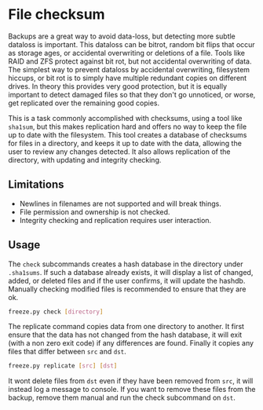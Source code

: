 # File checksum

  Backups are a great way to avoid data-loss, but detecting more subtle dataloss is important.
This dataloss can be bitrot, random bit flips that occur as storage ages, or accidental overwriting or deletions of a file.
Tools like RAID and ZFS protect against bit rot, but not accidental overwriting of data.
The simplest way to prevent dataloss by accidental overwriting, filesystem hiccups, or bit rot is to simply have multiple redundant copies on different drives.
In theory this provides very good protection, but it is equally important to detect damaged files so that they don't go unnoticed, or worse, get replicated over the remaining good copies.

  This is a task commonly accomplished with checksums, using a tool like `sha1sum`, but this makes replication hard and offers no way to keep the file up to date with the filesystem.
This tool creates a database of checksums for files in a directory, and keeps it up to date with the data, allowing the user to review any changes detected.
It also allows replication of the directory, with updating and integrity checking.

## Limitations

- Newlines in filenames are not supported and will break things.
- File permission and ownership is not checked.
- Integrity checking and replication requires user interaction.

## Usage

  The `check` subcommands creates a hash database in the directory under `.sha1sums`.
If such a database already exists, it will display a list of changed, added, or deleted files and if the user confirms, it will update the hashdb.
Manually checking modified files is recommended to ensure that they are ok.

```sh
freeze.py check [directory]
```

  The replicate command copies data from one directory to another.
It first ensure that the data has not changed from the hash database, it will exit (with a non zero exit code) if any differences are found.
Finally it copies any files that differ between `src` and `dst`.

```sh
freeze.py replicate [src] [dst]
```

  It wont delete files from `dst` even if they have been removed from `src`, it will instead log a message to console.
If you want to remove these files from the backup, remove them manual and run the check subcommand on `dst`.

